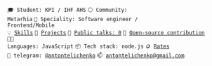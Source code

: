 <code>🎓 Student: KPI / IHF AHS</code>
<code>⚪ Community: Metarhia</code>
<code>👷 Speciality: Software engineer / Frontend/Mobile</code><br>
<code>💡 [Skills](SKILLS.md)</code>
<code>🧻 [Projects](PROJECTS.md)</code>
<code>📢 [Public talks: 0](TALKS.md)</code>
<code>👀 [Open-source contribution](CONTRIBUTION.md)</code><br>
<code>🧑‍💻 Languages: JavaScript</code>
<code>📦 Tech stack: node.js</code>
<code>🪙 [Rates](RATES.md)</code><br>
<code>💬 telegram: [@antontelichenko](https://telegram.me/antontelichenko)</code>
<code>📫 [antontelichenko@gmail.com](mailto:antontelichenko@gmail.com)</code>
